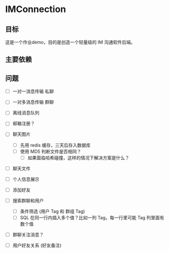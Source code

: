 # IMConnection

## 目标

这是一个作业demo，目的是创造一个轻量级的 IM 沟通软件后端。

## 主要依赖



## 问题

- [ ] 一对一消息传输 私聊
- [ ] 一对多消息传输 群聊

- [ ] 离线消息队列

- [ ] 邮箱注册？
- [ ] 聊天图片
  - [ ] 先用 redis 缓存，三天后存入数据库
  - [ ] 使用 MD5 判断文件是否相同？
    - [ ] 如果面临哈希碰撞，这样的情况下解决方案是什么？
- [ ] 聊天文件
- [ ] 个人信息展示
- [ ] 添加好友
- [ ] 搜索群聊和用户
  - [ ] 条件筛选 (用户 Tag 和 群组 Tag)
  - [ ] SQL 在同一行内插入多个值？比如一列 Tag，每一行里可能 Tag 列里面有数个值
- [ ] 群聊关注消息？
- [ ] 用户好友关系 (好友备注)